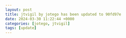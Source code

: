 ```yaml
---
layout: post
title: jtvigil by jotego has been updated to 90fd97e
date: 2024-03-30 11:22:44 +0000
categories: [jotego, jtvigil]
tags: [update]
---
```


